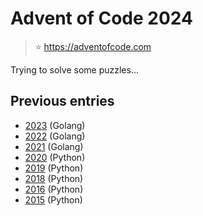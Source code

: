 # Advent of Code 2024

> :star: https://adventofcode.com

Trying to solve some puzzles...

## Previous entries

- [2023](https://github.com/matsest/advent2023) (Golang)
- [2022](https://github.com/matsest/advent2022) (Golang)
- [2021](https://github.com/matsest/advent2021) (Golang)
- [2020](https://github.com/matsest/advent2020) (Python)
- [2019](https://github.com/matsest/advent2019) (Python)
- [2018](https://github.com/matsest/advent2018) (Python)
- [2016](https://github.com/matsest/advent2016) (Python)
- [2015](https://github.com/matsest/advent2015) (Python)

